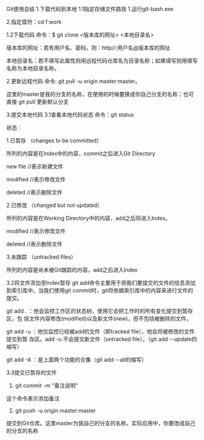 Git使用总结
1.下载代码到本地
1.1指定存储文件路径
1.运行git-bash.exe

2.指定盘符：cd f:work

1.2下载代码
命令：$ git clone <版本库的网址> <本地目录名>

版本库的网址：若有用户名、密码，则：http//:用户名@版本库的网址

本地目录名：若不填写此属性则用远程代码仓库名为目录名称；如果填写则用填写名称为本地目录名称。

 

2.更新远程代码
命令: 
    git pull -u origin master:master。

这里的master是我的分支的名称，在使用的时候要换成你自己分支的名称；也可直接 git pull 更新默认分支

3.提交本地代码
3.1查看本地代码状态
命令：git status

状态：

1.已暂存 （changes to be committed）

所列的内容是在Index中的内容，commit之后进入Git Directory

 

new file //表示新建文件

modified //表示修改文件

deleted //表示删除文件

 

2.已修改 （changed but not updated）

  所列的内容是在Working Directory中的内容，add之后将进入Index。

 

modified //表示修改文件

deleted //表示删除文件

 3.未跟踪 （untracked files）

所列的内容是尚未被Git跟踪的内容，add之后进入Index

 

3.2将文件添加至Index暂存
git add命令主要用于把我们要提交的文件的信息添加到索引库中。当我们使用git commit时，git将依据索引库中的内容来进行文件的提交。

git add . ：他会监控工作区的状态树，使用它会把工作时的所有变化提交到暂存区，包 括文件内容修改(modified)以及新文件(new)，但不包括被删除的文件。

git add -u ：他仅监控已经被add的文件（即tracked file），他会将被修改的文件提交到暂 存区。add -u 不会提交新文件（untracked file）。（git add --update的缩写）

git add -A ：是上面两个功能的合集（git add --all的缩写）

3.3提交已暂存的文件
1. git commit -m "备注说明"

这个命令表示添加备注

2. git push -u origin master:master 

提交到Git仓库。这里master为我自己的分支的名称，实际应用中，你要改成自己的分支的名称


